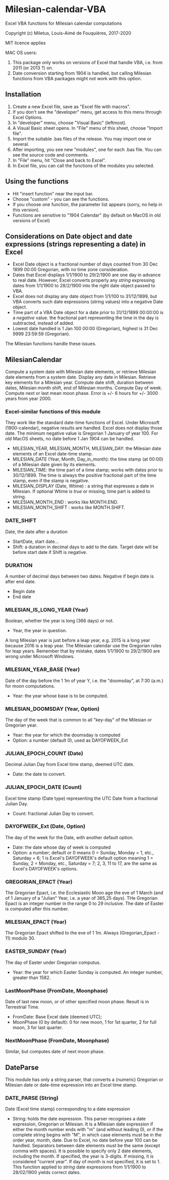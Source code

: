 # Milesian-calendar-VBA
Excel VBA functions for Milesian calendar computations

Copyright (c) Miletus, Louis-Aimé de Fouquières, 2017-2020

MIT licence applies

MAC OS users: 
1. This package only works on versions of Excel that handle VBA, i.e. from 2011 (or 2013 ?) on.
1. Date conversion starting from 1904 is handled, but calling Milesian functions from VBA packages
might not work with this option.

## Installation
1. Create a new Excel file, save as "Excel file with macros".
1. If you don't see the "developer" menu, get access to this menu through Excel Options.
1. In "developer" menu, choose "Visual Basic" (leftmost).
1. A Visual Basic sheet opens. In "File" menu of this sheet, choose "Import file".
1. Import the suitable .bas files of the release. You may import one or several.
1. After importing, you see new "modules", one for each .bas file. You can see the source code and comments.
1. In "File" menu, hit "Close and back to Excel".
1. In Excel file, you can call the functions of the modules you selected.

## Using the functions
* Hit "insert function" near the input bar.
* Choose "custom" - you can see the functions.
* If you choose one function, the parameter list appears (sorry, no help in this version).
* Functions are sensitive to "1904 Calendar" (by default on MacOS in old versions of Excel)

## Considerations on Date object and date expressions (strings representing a date) in Excel
* Excel Date object is a fractional number of days counted from 30 Dec 1899 00:00 Gregorian, 
with no time zone consideration.
* Dates that Excel displays 1/1/1900 to 29/2/1900 are one day in advance to real date.
However, Excel converts properly any *string* expressing dates from 1/1/1900 to 28/2/1900
into the right date object passed to VBA. 
* Excel does not display any date object from 1/1/100 to 31/12/1899, 
but VBA converts such date expressions (string values) into a negative Date object.
* Time part of a VBA Date object for a date prior to 31/12/1899 00:00:00 is a *negative* value.
the fractional part representing the time in the day is subtracted, instead of added.
* Lowest date handled is 1 Jan 100 00:00 (Gregorian), highest is 31 Dec 9999 23:59:59 (Gregorian).

The Milesian functions handle these issues. 

## MilesianCalendar
Compute a system date with Milesian date elements, or retrieve Milesian date elements from a system date.
Display any date in Milesian.
Retrieve key elements for a Milesian year.
Compute date shift, duration between dates, Milesian month shift, end of Milesian months.
Compute Day of week.
Compute next or last mean moon phase. Error is +/- 6 hours for +/- 3000 years from year 2000.

### Excel-similar functions of this module 
They work like the standard date-time functions of Excel. 
Under Microsoft (1900-calendar), negative results are handled. Excel does not display those date.
The minimum negative value is Gregorian 1 January of year 100. 
For old MacOS sheets, no date before 1 Jan 1904 can be handled.

* MILESIAN_YEAR, MILESIAN_MONTH, MILESIAN_DAY: the Milesian date elements of an Excel date-time stamp.
* MILESIAN_DATE (Year, Month, Day_in_month): the time stamp (at 00:00) of a Milesian date given by its elements.
* MILESIAN_TIME: the time part of a time stamp; works with dates prior to 30/12/1899. 
The time is always the positive fractional part of the time stamp, even if the stamp is negative.
* MILESIAN_DISPLAY (Date, Wtime) : a string that expresses a date in Milesian.
If optional Wtime is *true* or missing, time part is added to string.
* MILESIAN_MONTH_END : works like MONTH.END.
* MILESIAN_MONTH_SHIFT : works like MONTH.SHIFT.

### DATE_SHIFT
Date, the date after a duration
* StartDate, start date...
* Shift: a duration in decimal days to add to the date. Target date will be before start date if Shift is negative.

### DURATION
A number of decimal days between two dates. Negative if begin date is after end date.
* Begin date
* End date

### MILESIAN_IS_LONG_YEAR (Year)
Boolean, whether the year is long (366 days) or not. 
* Year, the year in question.

A long Milesian year is just before a leap year, e.g. 2015 is a long year because 2016 is a leap year. 
The Milesian calendar use the Gregorian rules for leap years.
Remember that by mistake, dates 1/1/1900 to 29/2/1900 are wrong under Microsoft Windows.

### MILESIAN_YEAR_BASE (Year) 
Date of the day before the 1 1m of year Y, i.e. the "doomsday", at 7:30 (a.m.) for moon computations.
* Year: the year whose base is to be computed.

### MILESIAN_DOOMSDAY (Year, Option)
The day of the week that is common to all "key-day" of the Milesian or Gregorian year.
* Year: the year for which the doomsday is computed
* Option: a number (default 0), used as DAYOFWEEK_Ext

### JULIAN_EPOCH_COUNT (Date)
Decimal Julian Day from Excel time stamp, deemed UTC date. 
* Date: the date to convert.

### JULIAN_EPOCH_DATE (Count)
Excel time stamp (Date type) representing the UTC Date from a fractional Julian Day.
* Count: fractional Julian Day to convert.

### DAYOFWEEK_Ext (Date, Option)
The day of the week for the Date, with another default option.
* Date: the date whose day of week is computed
* Option: a number; default or 0 means 0 = Sunday, Monday = 1, etc., Saturday = 6; 
1 is Excel's DAYOFWEEK's default option meaning 1 = Sunday, 2 = Monday, etc., Saturday = 7;
2, 3, 11 to 17, are the same as Excel's DAYOFWEEK's options.

### GREGORIAN_EPACT (Year)
The Gregorian Epact, i.e. the Ecclesiastic Moon age the eve of 1 March (and of 1 January of a "Julian" Year, i.e. a year of 365,25 days).
THe Gregorian Epact is an integer number in the range 0 to 29 inclusive. The date of Easter is computed after this number.

### MILESIAN_EPACT (Year)
The Gregorian Epact shifted to the eve of 1 1m. Always (Gregorian_Epact - 11) modulo 30.

### EASTER_SUNDAY (Year)
The day of Easter under Gregorian computus.
* Year: the year for which Easter Sunday is computed. An integer number, greater than 1582.

### LastMoonPhase (FromDate, Moonphase)
Date of last new moon, or of other specified moon phase. Result is in Terrestrial Time.
* FromDate: Base Excel date (deemed UTC);
* MoonPhase (0 by default): 0 for new moon, 1 for 1st quarter, 2 for full moon, 3 for last quarter.
### NextMoonPhase (FromDate, Moonphase)
Similar, but computes date of next moon phase.

## DateParse
This module has only a string parser, that converts a (numeric) Gregorian or Milesian date or date-time expression 
into an Excel time stamp. 
### DATE_PARSE (String)
Date (Excel time stamp) corresponding to a date expression
* String: holds the date expression. 
This parser recognises a date expression, Gregorian or Milesian. 
It is a Milesian date expression if either the month number ends with "m" (and without leading 0), 
or if the complete string begins with "M", in which case elements must be in the order year, month, date.
Due to Excel, no date before year 100 can be handled. 
Separators between date elements must be the same (except comma with spaces). 
It is possible to specify only 2 date elements, including the month. 
If specified, the year is 3-digits. If missing, it is considered "current year".
If day of month is not specified, it is set to 1.
This function applied to *string* date expressions from 1/1/1900 to 28/02/1900 yields correct dates.
